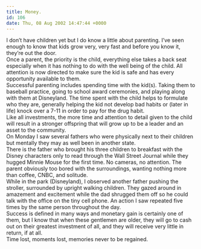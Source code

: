 ```yaml
---
title: Money.
id: 106
date: Thu, 08 Aug 2002 14:47:44 +0000
---
```


I don’t have children yet but I do know a little about parenting. I’ve seen enough to know that kids grow very, very fast and before you know it, they’re out the door.  
 Once a parent, the priority is the child, everything else takes a back seat especially when it has nothing to do with the well being of the child. All attention is now directed to make sure the kid is safe and has every opportunity available to them.  
 Successful parenting includes spending time with the kid(s). Taking them to baseball practice, going to school award ceremonies, and playing along with them at Disneyland. The time spent with the child helps to formulate who they are, generally helping the kid not develop bad habits or (later in life) knock over a 7-11 in order to pay for the drug habit.  
 Like all investments, the more time and attention to detail given to the child will result in a stronger offspring that will grow up to be a leader and an asset to the community.  
 On Monday I saw several fathers who were physically next to their children but mentally they may as well been in another state.  
 There is the father who brought his three children to breakfast with the Disney characters only to read through the Wall Street Journal while they hugged Minnie Mouse for the first time. No cameras, no attention. The parent obviously too bored with the surroundings, wanting nothing more than coffee, CNBC, and solitude.  
 While in the park (Disneyland), I observed another father pushing the stroller, surrounded by upright walking children. They gazed around in amazement and excitement while the dad shrugged them off so he could talk with the office on the tiny cell phone. An action I saw repeated five times by the same person throughout the day.  
 Success is defined in many ways and monetary gain is certainly one of them, but I know that when these gentlemen are older, they will go to cash out on their greatest investment of all, and they will receive very little in return, if at all.  
 Time lost, moments lost, memories never to be regained.


